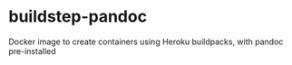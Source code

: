# buildstep-pandoc
Docker image to create containers using Heroku buildpacks, with pandoc pre-installed
